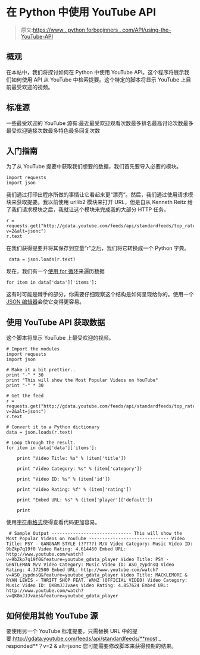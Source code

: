 # 在 Python 中使用 YouTube API

> 原文:[https://www . python forbeginners . com/API/using-the-YouTube-API](https://www.pythonforbeginners.com/api/using-the-youtube-api)

## 概观

在本帖中，我们将探讨如何在 Python 中使用 YouTube API。这个程序将展示我们如何使用 API 从 YouTube 中检索提要。这个特定的脚本将显示 YouTube 上目前最受欢迎的视频。

## 标准源

一些最受欢迎的 YouTube 源有:最近最受欢迎观看次数最多排名最高讨论次数最多最受欢迎链接次数最多特色最多回复次数

## 入门指南

为了从 YouTube 提要中获取我们想要的数据，我们首先要导入必要的模块。

```
import requests
import json 
```

我们通过打印出程序所做的事情让它看起来更“漂亮”。然后，我们通过使用请求模块来获取提要。我以前使用 urllib2 模块来打开 URL，但是自从 Kenneth Reitz 给了我们请求模块之后，我就让这个模块来完成我的大部分 HTTP 任务。

```
r = requests.get("http://gdata.youtube.com/feeds/api/standardfeeds/top_rated?v=2&alt=jsonc")
r.text 
```

在我们获得提要并将其保存到变量“r”之后，我们将它转换成一个 Python 字典。

```
 data = json.loads(r.text) 
```

现在，我们有一个[使用 for 循环](https://www.pythonforbeginners.com/loops/for-while-and-nested-loops-in-python)来遍历数据

```
for item in data['data']['items']: 
```

这有时可能是棘手的部分，你需要仔细观察这个结构是如何呈现给你的。使用一个 [JSON 编辑器](http://jsoneditoronline.org/ "jsoneditor")会使它变得更容易。

## 使用 YouTube API 获取数据

这个脚本将显示 YouTube 上最受欢迎的视频。

```
# Import the modules
import requests
import json

# Make it a bit prettier..
print "-" * 30
print "This will show the Most Popular Videos on YouTube"
print "-" * 30

# Get the feed
r = requests.get("http://gdata.youtube.com/feeds/api/standardfeeds/top_rated?v=2&alt=jsonc")
r.text

# Convert it to a Python dictionary
data = json.loads(r.text)

# Loop through the result. 
for item in data['data']['items']:

    print "Video Title: %s" % (item['title'])

    print "Video Category: %s" % (item['category'])

    print "Video ID: %s" % (item['id'])

    print "Video Rating: %f" % (item['rating'])

    print "Embed URL: %s" % (item['player']['default'])

    print 
```

使用[字符串格式](https://www.pythonforbeginners.com/basics/strings-formatting)使得查看代码更加容易。

```
 # Sample Output ------------------------------ This will show the Most Popular Videos on YouTube ------------------------------ Video Title: PSY - GANGNAM STYLE (?????) M/V Video Category: Music Video ID: 9bZkp7q19f0 Video Rating: 4.614460 Embed URL: http://www.youtube.com/watch?v=9bZkp7q19f0&feature=youtube_gdata_player Video Title: PSY - GENTLEMAN M/V Video Category: Music Video ID: ASO_zypdnsQ Video Rating: 4.372500 Embed URL: http://www.youtube.com/watch?v=ASO_zypdnsQ&feature=youtube_gdata_player Video Title: MACKLEMORE & RYAN LEWIS - THRIFT SHOP FEAT. WANZ (OFFICIAL VIDEO) Video Category: Music Video ID: QK8mJJJvaes Video Rating: 4.857624 Embed URL: http://www.youtube.com/watch?v=QK8mJJJvaes&feature=youtube_gdata_player
```

## 如何使用其他 YouTube 源

要使用另一个 YouTube 标准提要，只需替换 URL 中的提要:http://gdata.youtube.com/feeds/api/standardfeeds/**most _ responded**？v=2 & alt=jsonc 您可能需要修改脚本来获得预期的结果。
